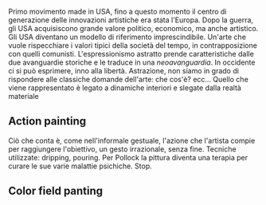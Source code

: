 Primo movimento made in USA, fino a questo momento il centro di generazione delle innovazioni artistiche era stata l'Europa. Dopo la guerra, gli USA acquisiscono grande valore politico, economico, ma anche artistico. 
Gli USA diventano un modello di riferimento imprescindibile. Un'arte che vuole rispecchiare i valori tipici della società del tempo, in contrapposizione con quelli comunisti. 
L'espressionismo astratto prende caratteristiche dalle due avanguardie storiche e le traduce in una *neoavanguardia*. In occidente ci si può esprimere, inno alla libertà. 
Astrazione, non siamo in grado di rispondere alle classiche domande dell'arte: che cos'è? ecc...
Quello che viene rappresentato è legato a dinamiche interiori e slegate dalla realtà materiale

## Action painting
Ciò che conta è, come nell'informale gestuale, l'azione che l'artista compie per raggiungere l'obiettivo, un gesto irrazionale, senza fine. Tecniche utilizzate: dripping, pouring. Per Pollock la pittura diventa una terapia per curare le sue varie malattie psichiche. Stop.

## Color field panting 
